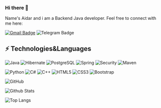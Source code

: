 ### Hi there 👋

Name's Aidar and i am a Backend Java developer. Feel free to connect with me here:

[![Gmail Badge](https://img.shields.io/badge/-khaibulovaidar@gmail.com-c14438?style=for-the-badge&logo=Gmail&logoColor=white&link=mailto:khaibulovaidar@gmail.com)](mailto:khaibulovaidar@gmail.com)
![Telegram Badge](https://img.shields.io/badge/@aidarkhaibulov-2CA5E0?style=for-the-badge&logo=telegram&logoColor=white&link=:https://t.me/aidarkhaibulov)


## ⚡ Technologies&Languages

![Java](https://img.shields.io/badge/-Java-black?style=for-the-badge&logo=java&logoColor=white)
![Hibernate](https://img.shields.io/badge/Hibernate-59666C?style=for-the-badge&logo=Hibernate&logoColor=white)
![PostgreSQL](https://img.shields.io/badge/-PostgreSQL-336791?style=for-the-badge&logo=postgresql)
![Spring](https://img.shields.io/badge/Spring-6DB33F?style=for-the-badge&logo=spring&logoColor=white)
![Security](https://img.shields.io/badge/Spring_Security-6DB33F?style=for-the-badge&logo=Spring-Security&logoColor=white)
![Maven](https://img.shields.io/badge/apache_maven-C71A36?style=for-the-badge&logo=apachemaven&logoColor=white)

![Python](https://img.shields.io/badge/-Python-black?style=flat-square&logo=Python)
![C#](https://img.shields.io/badge/C%23-239120?style=flat&logo=c-sharp&logoColor=white)
![C++](https://img.shields.io/badge/-C++-00599C?style=flat-square&logo=c)
![HTML5](https://img.shields.io/badge/-HTML5-E34F26?style=flat-square&logo=html5&logoColor=white)
![CSS3](https://img.shields.io/badge/-CSS3-1572B6?style=flat-square&logo=css3)
![Bootstrap](https://img.shields.io/badge/-Bootstrap-563D7C?style=flat-square&logo=bootstrap)

![GitHub](https://img.shields.io/badge/-GitHub-181717?style=flat-square&logo=github)


![Github Stats](https://github-readme-stats.vercel.app/api?username=AidarKhaibulov&count_private=true&show_icons=true&include_all_commits=true)

![Top Langs](https://github-readme-stats.vercel.app/api/top-langs/?username=AidarKhaibulov&hide=TeX&layout=compact)

